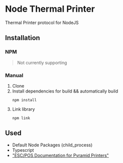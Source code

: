 # Node Thermal Printer

Thermal Printer protocol for NodeJS

## Installation

### NPM

> Not currently supporting

### Manual

1. Clone
2. Install dependencies for build && automatically build
   ```shell
   npm install
   ```
3. Link library
   ```shell
   npm link
   ```
   
## Used
- Default Node Packages (child_process)
- Typescript
- ["ESC/POS Documentation for Pyramid Printers"](https://escpos.readthedocs.io/en/latest/home.html)